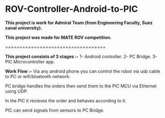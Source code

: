# ROV-Controller-Android-to-PIC

**This project is work for Admiral Team (from Engineering Faculty, Suez canal university).**

**This project was made for MATE ROV competition.**

===================================

**This project consists of 3 stages :-**
1- Android controller.
2- PC Bridge.
3-PIC Microcontroller app.

**Work Flow :-**
Via any android phone you can control the robot via usb cable to PC or wifi/bluetooth network.

PC bridge handles the orders then send them to the PIC MCU via Ethernet using UDP.

In the PIC it recieves the order and behaves according to it.

PIC can send signals from sensors to PC Bridge.





